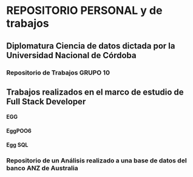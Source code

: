 # REPOSITORIO PERSONAL y de trabajos


## Diplomatura Ciencia de datos dictada por la Universidad Nacional de Córdoba

### Repositorio de Trabajos GRUPO 10

    
## Trabajos realizados en el marco  de estudio de Full Stack Developer
#### EGG
#### EggPOO6
#### Egg SQL


### Repositorio de un Análisis realizado a una base de datos del banco ANZ de Australia
